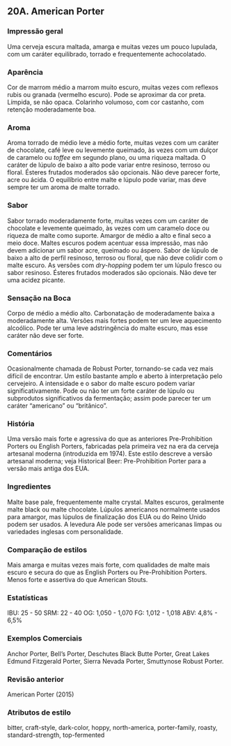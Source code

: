 ## 20A. American Porter

### Impressão geral

Uma cerveja escura maltada, amarga e muitas vezes um pouco lupulada, com um caráter equilibrado, torrado e frequentemente achocolatado.

### Aparência

Cor de marrom médio a marrom muito escuro, muitas vezes com reflexos rubis ou granada (vermelho escuro). Pode se aproximar da cor preta. Límpida, se não opaca. Colarinho volumoso, com cor castanho, com retenção moderadamente boa.

### Aroma

Aroma torrado de médio leve a médio forte, muitas vezes com um caráter de chocolate, café leve ou levemente queimado, às vezes com um dulçor de caramelo ou *toffee* em segundo plano, ou uma riqueza maltada. O caráter de lúpulo de baixo a alto pode variar entre resinoso, terroso ou floral. Ésteres frutados moderados são opcionais. Não deve parecer forte, acre ou ácida. O equilíbrio entre malte e lúpulo pode variar, mas deve sempre ter um aroma de malte torrado.

### Sabor

Sabor torrado moderadamente forte, muitas vezes com um caráter de chocolate e levemente queimado, às vezes com um caramelo doce ou riqueza de malte como suporte. Amargor de médio a alto e final seco a meio doce. Maltes escuros podem acentuar essa impressão, mas não devem adicionar um sabor acre, queimado ou áspero. Sabor de lúpulo de baixo a alto de perfil resinoso, terroso ou floral, que não deve colidir com o malte escuro. As versões com *dry-hopping* podem ter um lúpulo fresco ou sabor resinoso. Ésteres frutados moderados são opcionais. Não deve ter uma acidez picante.

### Sensação na Boca

Corpo de médio a médio alto. Carbonatação de moderadamente baixa a moderadamente alta. Versões mais fortes podem ter um leve aquecimento alcoólico. Pode ter uma leve adstringência do malte escuro, mas esse caráter não deve ser forte.

### Comentários

Ocasionalmente chamada de Robust Porter, tornando-se cada vez mais difícil de encontrar. Um estilo bastante amplo e aberto à interpretação pelo cervejeiro. A intensidade e o sabor do malte escuro podem variar significativamente. Pode ou não ter um forte caráter de lúpulo ou subprodutos significativos da fermentação; assim pode parecer ter um caráter “americano” ou “britânico”.

### História

Uma versão mais forte e agressiva do que as anteriores Pre-Prohibition Porters ou English Porters, fabricadas pela primeira vez na era da cerveja artesanal moderna (introduzida em 1974). Este estilo descreve a versão artesanal moderna; veja Historical Beer: Pre-Prohibition Porter para a versão mais antiga dos EUA.

### Ingredientes

Malte base pale, frequentemente malte crystal. Maltes escuros, geralmente malte black ou malte chocolate. Lúpulos americanos normalmente usados para amargor, mas lúpulos de finalização dos EUA ou do Reino Unido podem ser usados. A levedura Ale pode ser versões americanas limpas ou variedades inglesas com personalidade.

### Comparação de estilos

Mais amarga e muitas vezes mais forte, com qualidades de malte mais escuro e secura do que as English Porters ou Pre-Prohibition Porters. Menos forte e assertiva do que American Stouts.

### Estatísticas

IBU: 25 - 50
SRM: 22 - 40
OG: 1,050 - 1,070
FG: 1,012 - 1,018
ABV: 4,8% - 6,5%

### Exemplos Comerciais

Anchor Porter, Bell’s Porter, Deschutes Black Butte Porter, Great Lakes Edmund Fitzgerald Porter, Sierra Nevada Porter, Smuttynose Robust Porter.

### Revisão anterior

American Porter (2015)

### Atributos de estilo

bitter, craft-style, dark-color, hoppy, north-america, porter-family, roasty, standard-strength, top-fermented
